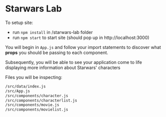 # Starwars Lab

To setup site:
* run `npm install` in /starwars-lab folder
* run `npm start` to start site (should pop up in http://localhost:3000)

You will begin in `App.js` and follow your import statements to discover what **props** you should be passing to each component. 

Subsequently, you will be able to see your application come to life displaying more information about Starwars' characters 

Files you will be inspecting:
```bash
/src/data/index.js
/src/App.js
/src/components/character.js
/src/components/characterlist.js
/src/components/movie.js
/src/components/movielist.js
```